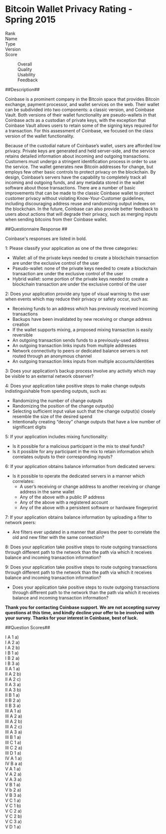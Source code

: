 Bitcoin Wallet Privacy Rating - Spring 2015
============================================

<dl>
    <dt>Rank</dt>
    <dd></dd>
    <dt>Name</dt>
    <dd></dd>
    <dt>Type</dt>
    <dd></dd>
    <dt>Version</dt>
    <dd></dd>
    <dt>Score</dt>
    <dd>
        <dl>
            <dt>Overall</dt>
            <dd></dd>
            <dt>Quality</dt>
            <dd></dd>
            <dt>Usability</dt>
            <dd></dd>
            <dt>Feedback</dt>
            <dd></dd>
        </dl>
    </dd>
</dl>

##Description##

Coinbase is a prominent company in the Bitcoin space that provides Bitcoin exchange, payment processor, and wallet services on the web. Their wallet can be subdivided into two components: a classic version, and Coinbase Vault. Both versions of their wallet functionality are pseudo-wallets in that Coinbase acts as a custodian of private keys, with the exception that Coinbase Vault allows users to retain some of the signing keys required for a transaction. For this assessment of Coinbase, we focused on the class version of the wallet functionality.

Because of the custodial nature of Coinbase’s wallet, users are afforded low privacy. Private keys are generated and held server-side, and the service retains detailed information about incoming and outgoing transactions. Customers must undergo a stringent identification process in order to use the service. The wallet generates new Bitcoin addresses for change, but employs few other basic controls to protect privacy on the blockchain. By design, Coinbase’s servers have the capability to completely track all incoming and outgoing funds, and any metadata stored in the wallet software about those transactions. There are a number of basic improvements that can be made to the classic Coinbase wallet to protect customer privacy without violating Know-Your-Customer guidelines, including discouraging address reuse and randomizing output indexes on the blockchain. In the future, Coinbase can also provide better feedback to users about actions that will degrade their privacy, such as merging inputs when sending bitcoins from their Coinbase wallet.

##Questionnaire Response ##

Coinbase's responses are listed in bold.

1: Please classify your application as one of the three categories:
  * Wallet: all of the private keys needed to create a blockchain transaction are under the exclusive control of the user
  * Pseudo-wallet: none of the private keys needed to create a blockchain transaction are under the exclusive control of the user
  * Hybrid wallet: some portion of the private keys needed to create a blockchain transaction are under the exclusive control of the user

2: Does your application provide any type of visual warning to the user when events which may reduce their privacy or safety occur, such as:
  * Receiving funds to an address which has previously received incoming transactions
  * Backups have been invalidated by new receiving or change address creation
  * If the wallet supports mixing, a proposed mixing transaction is easily reversible
  * An outgoing transaction sends funds to a previously-used address
  * An outgoing transaction links inputs from multiple addresses
  * Network connectivity to peers or dedicated balance servers is not routed through an anonymous channel
  * An outgoing transaction links inputs from multiple accounts/identities

3: Does your application’s backup process involve any activity which may be visible to an external network observer?

4: Does your application take positive steps to make change outputs indistinguishable from spending outputs, such as:
  * Randomizing the number of change outputs
  * Randomizing the position of the change output(s)
  * Selecting sufficient input value such that the change output(s) closely resemble the size of the desired spend
  * Intentionally creating “decoy” change outputs that have a low number of significant digits

5: If your application includes mixing functionality:
  * Is it possible for a malicious participant in the mix to steal funds?
  * Is it possible for any participant in the mix to retain information which correlates outputs to their corresponding inputs?
  
6: If your application obtains balance information from dedicated servers:
  * Is it possible to operate the dedicated servers in a manner which correlates:
    * A user’s receiving or change address to another receiving or change address in the same wallet
    * Any of the above with a public IP address
    * Any of the above with a registered account 
    * Any of the above with a persistent software or hardware fingerprint
    
7: If your application obtains balance information by uploading a filter to network peers:
  * Are filters ever updated in a manner that allows the peer to correlate the old and new filter with the same connection?
  
8: Does your application take positive steps to route outgoing transactions through different path to the network than the path via which it receives balance and incoming transaction information?

9: Does your application take positive steps to route outgoing transactions through different path to the network than the path via which it receives balance and incoming transaction information?
  * Does your application take positive steps to route outgoing transactions through different path to the network than the path via which it receives balance and incoming transaction information?

**Thank you for contacting Coinbase support. We are not accepting survey questions at this time, and kindly decline your offer to be involved with your survey.  Thanks for your interest in Coinbase, best of luck.**

##Question Scores##

<dl>
    <dt>I A 1 a)</dt>
    <dd></dd>
    <dt>I A 2 a)</dt>
    <dd></dd>
    <dt>I A 2 b)</dt>
    <dd></dd>
    <dt>I B 1 a)</dt>
    <dd></dd>
    <dt>I B 2 a)</dt>
    <dd></dd>
    <dt>I B 3 a)</dt>
    <dd></dd>
    <dt>II A 1 a)</dt>
    <dd></dd>
    <dt>II A 2 b)</dt>
    <dd></dd>
    <dt>II A 2 c)</dt>
    <dd></dd>
    <dt>II A 3 a)</dt>
    <dd></dd>
    <dt>II A 3 b)</dt>
    <dd></dd>
    <dt>II B 1 a)</dt>
    <dd></dd>
    <dt>II B 2 a)</dt>
    <dd></dd>
    <dt>II B 3 a)</dt>
    <dd></dd>
    <dt>III A 1 a)</dt>
    <dd></dd>
    <dt>III A 2 a)</dt>
    <dd></dd>
    <dt>III A 2 b)</dt>
    <dd></dd>
    <dt>III A 2 c)</dt>
    <dd></dd>
    <dt>III A 3 a)</dt>
    <dd></dd>
    <dt>III B 1 a)</dt>
    <dd></dd>
    <dt>III C 1 a)</dt>
    <dd></dd>
    <dt>III C 2 a)</dt>
    <dd></dd>
    <dt>III D 1 a)</dt>
    <dd></dd>
    <dt>IV A 1 a)</dt>
    <dd></dd>
    <dt>IV B a a)</dt>
    <dd></dd>
    <dt>V A 1 a)</dt>
    <dd></dd>
    <dt>V A 2 a)</dt>
    <dd></dd>
    <dt>V A 3 a)</dt>
    <dd></dd>
    <dt>V B 1 a)</dt>
    <dd></dd>
    <dt>V b 2 a)</dt>
    <dd></dd>
    <dt>V B 3 a)</dt>
    <dd></dd>
    <dt>V C 1 a)</dt>
    <dd></dd>
    <dt>V C 1 b)</dt>
    <dd></dd>
    <dt>V C 2 a)</dt>
    <dd></dd>
    <dt>V C 2 b)</dt>
    <dd></dd>
    <dt>V C 3 a)</dt>
    <dd></dd>
    <dt>V D 1 a)</dt>
    <dd></dd>
</dl>

